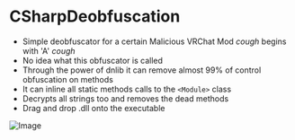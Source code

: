 # CSharpDeobfuscation
- Simple deobfuscator for a certain Malicious VRChat Mod *cough* begins with 'A' *cough*
- No idea what this obfuscator is called
- Through the power of dnlib it can remove almost 99% of control obfuscation on methods
- It can inline all static methods calls to the `<Module>` class
- Decrypts all strings too and removes the dead methods
- Drag and drop .dll onto the executable

![Image](https://i.imgur.com/9p2gFJe.png)

